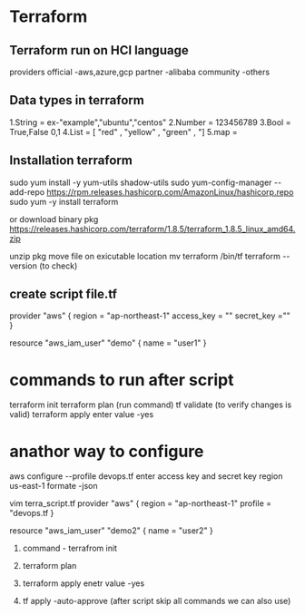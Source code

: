 # Terraform


## Terraform run on HCl language 
providers
official -aws,azure,gcp
partner -alibaba
community -others

## Data types in terraform
1.String = ex-"example","ubuntu","centos"
2.Number = 123456789
3.Bool = True,False 0,1
4.List = [ "red" , "yellow" , "green" , "]
5.map = 

## Installation terraform
sudo yum install -y yum-utils shadow-utils
sudo yum-config-manager --add-repo https://rpm.releases.hashicorp.com/AmazonLinux/hashicorp.repo
sudo yum -y install terraform

or
download binary pkg
https://releases.hashicorp.com/terraform/1.8.5/terraform_1.8.5_linux_amd64.zip

unzip pkg
move file on exicutable location
mv terraform /bin/tf
terraform --version (to check)

## create script file.tf

provider "aws" {
    region = "ap-northeast-1"
    access_key = ""
    secret_key =""
}

resource "aws_iam_user" "demo" {
    name = "user1"
}

# commands to run after script
terraform init
terraform plan (run command)
tf validate (to verify changes is valid)
terraform apply
enter value -yes

# anathor way to configure
aws configure --profile devops.tf
enter access key and secret key
region us-east-1
formate -json

vim terra_script.tf
provider "aws" {
    region = "ap-northeast-1"
    profile = "devops.tf
}

resource "aws_iam_user" "demo2" {
    name = "user2"
}

1) command - terrafrom init
2) terraform plan
2) terraform apply
enetr value -yes

5) tf apply -auto-approve (after script skip all commands we can also use)
